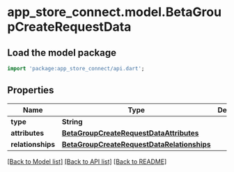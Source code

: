 # app_store_connect.model.BetaGroupCreateRequestData

## Load the model package
```dart
import 'package:app_store_connect/api.dart';
```

## Properties
Name | Type | Description | Notes
------------ | ------------- | ------------- | -------------
**type** | **String** |  | 
**attributes** | [**BetaGroupCreateRequestDataAttributes**](BetaGroupCreateRequestDataAttributes.md) |  | 
**relationships** | [**BetaGroupCreateRequestDataRelationships**](BetaGroupCreateRequestDataRelationships.md) |  | 

[[Back to Model list]](../README.md#documentation-for-models) [[Back to API list]](../README.md#documentation-for-api-endpoints) [[Back to README]](../README.md)


